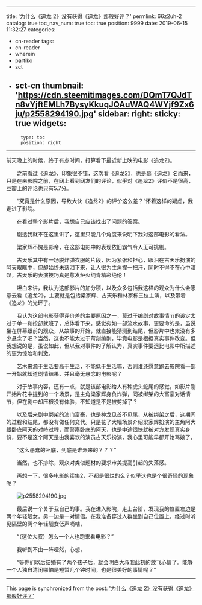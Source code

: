 
---
title: '为什么《追龙 2》没有获得《追龙》那般好评？'
permlink: 66z2uh-2
catalog: true
toc_nav_num: true
toc: true
position: 9999
date: 2019-06-15 11:32:27
categories:
- cn-reader
tags:
- cn-reader
- wherein
- partiko
- sct
- sct-cn
thumbnail: 'https://cdn.steemitimages.com/DQmT7QJdTn8vYjftEMLh7BysyKkuqJQAuWAQ4WYjf9Zx6ju/p2558294190.jpg'
sidebar:
    right:
        sticky: true
widgets:
    -
        type: toc
        position: right
---


前天晚上的时候，终于有点时间，打算看下最近新上映的电影《追龙2》。

　　之前看过《追龙》，印象很不错，这次看《追龙2》，也是慕《追龙》名而来，只是在来影院之前，在网上看到网友们的评论，似乎对《追龙2》评价不是很高，豆瓣上的评论也只有5.7分。

　　“究竟是什么原因，导致大伙《追龙2》的评价这么差？”怀着这样的疑虑，我走进了影院。

　　在看过整个影片后，我想自己应该找出了问题的答案。

　　剧透我就不在这里讲了，这里只能几个角度来说明下我对这部电影的看法。

　　梁家辉不愧是影帝，在这部电影中的表现依旧霸气令人无可挑剔。

　　古天乐其中有一场脱炸弹衣服的片段，因为紧张和担心，眼泪在古天乐扮演的阿天眼眶中，但却始终未落泪下来，让人很为主角捏一把汗，同时不得不在心中暗叹，古天乐的表演技巧真是愈发炉火纯青精彩绝伦！

　　坦白来讲，我认为这部影片的加分项，以及众多包括我这样的观众为什么会愿意去看《追龙2》，主要就是包括梁家辉、古天乐和林家栋三位主演，以及带着《追龙》的光环了。

　　我认为这部电影获得评价差的主要原因之一，莫过于编剧对故事情节的设定太过于单一和按部就班了，总体看下来，感觉宛如一部流水故事，更要命的是，虽说坐在屏幕跟前的观众，从故事的开始，就直接能猜测到结尾，但影片中也太没有多少悬念了吧？当然，这也不能太过于苛刻编剧，毕竟电影是根据真实事件改变。但我想说的是，虽说如此，但以我对事件的了解认为，真实事件要远比电影中所描述的更为惊险和刺激。

　　艺术来源于生活要高于生活，不能低于生活嘛，否则谁还愿意跑去影院看一部一开始就知道剧情结果、并且毫无悬念的电影呢？

　　对于故事内容，还有一点，就是该部电影给人有种虎头蛇尾的感觉，如影片刚开始片花中提到的一个场景，是主角梁家辉身负炸弹，同被绑架的大富豪对话情节，但在剧中却压根没有体验，不知道是不是被剪掉了？

　　以及后来剧中绑架的澳门富豪，也是神龙见首不见尾，从被绑架之后，这期间的过程和结尾，都没有做任何交代。只是花了大幅场景介绍梁家辉扮演的主角阿大跟卧底阿天的对峙过程，而警察卧底的阿天，也是中途很快就被对方发现真实身份，要不是这个阿天是由我喜欢的演员古天乐扮演，我心里可能早都开始骂娘了，

　　“这么愚蠢的卧底，到底是谁派来的？？？”

　　当然，也不排除，观众对类似题材的要求审美提高引起的失落感。

　　再想一下，很多电影的续集2，不都是很烂的么？似乎这也是个很奇怪的现象呢？

　　![p2558294190.jpg](https://cdn.steemitimages.com/DQmT7QJdTn8vYjftEMLh7BysyKkuqJQAuWAQ4WYjf9Zx6ju/p2558294190.jpg)

　　最后说一个关于我自己的事。我在进入影院，走上台阶，发现我的位置左边是两个年轻靓女，另一边是一对情侣。在我准备穿过人群坐到自己位置上，经过时听见隔壁的两个年轻靓女低声嘀咕，

　　“（这位大叔）怎么一个人也跑来看电影？”

　　我听到不由一阵哑然，心想，

　　“等你们以后结婚有了两个孩子后，就会明白大叔我此刻的放飞心情了。能够一个人独自清闲哪怕是短暂几个钟时间，也是很美好的事情呢？”

- - -

This page is synchronized from the post: ['为什么《追龙 2》没有获得《追龙》那般好评？'](https://steemit.com/@rivalhw/66z2uh-2)

